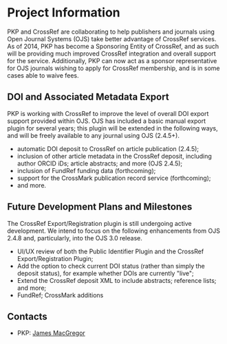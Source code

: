 # Project Information

PKP and CrossRef are collaborating to help publishers and journals using Open Journal Systems (OJS) take better advantage of CrossRef services. As of 2014, PKP has become a Sponsoring Entity of CrossRef, and as such will be providing much improved CrossRef integration and overall support for the service. Additionally, PKP can now act as a sponsor representative for OJS journals wishing to apply for CrossRef membership, and is in some cases able to waive fees.

## DOI and Associated Metadata Export

PKP is working with CrossRef to improve the level of overall DOI export support provided within OJS. OJS has included a basic manual export plugin for several years; this plugin will be extended in the following ways, and will be freely available to any journal using OJS (2.4.5+).

- automatic DOI deposit to CrossRef on article publication (2.4.5);
- inclusion of other article metadata in the CrossRef deposit, including author ORCID iDs; article abstracts; and more (OJS 2.4.5);
- inclusion of FundRef funding data (forthcoming);
- support for the CrossMark publication record service (forthcoming); 
- and more.

## Future Development Plans and Milestones

The CrossRef Export/Registration plugin is still undergoing active development. We intend to focus on the following enhancements from OJS 2.4.8 and, particularly, into the OJS 3.0 release.

-   UI/UX review of both the Public Identifier Plugin and the CrossRef Export/Registration Plugin;
-   Add the option to check current DOI status (rather than simply the deposit status), for example whether DOIs are currently "live";
-   Extend the CrossRef deposit XML to include abstracts; reference lists; and more;
-   FundRef; CrossMark additions

## Contacts

-   PKP: [James MacGregor](mailto:pkp.contact@gmail.com)
